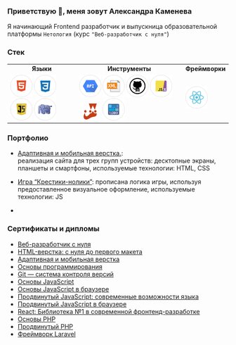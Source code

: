 ### Приветствую 👋, меня зовут Александра Каменева

Я начинающий Frontend разработчик и выпускница образовательной платформы `Нетология` (курс `"Веб-разработчик с нуля"`)

### Стек

<table >
 <tr> <td > <div align="center"><b>Языки</b></div> </td> <td> <div align="center"><b>Инструменты<b/></div> </td> <td> <div align="center"><b>Фреймворки<b/></div> </td> </tr>
 <tr> <td> <div>   <img src="https://github.com/AlexandraKam/AlexandraKam/blob/main/icons/tools_HTML5_color.png" title="HTML5" alt="HTML5" width="50" height="50"/> 
<img src="https://github.com/AlexandraKam/AlexandraKam/blob/main/icons/tools_CSS3_color.png" title="CSS3" alt="CSS3" width="50" height="50"/> <img src="https://github.com/AlexandraKam/AlexandraKam/blob/main/icons/tools_JavaScript_color.png" title="JavaScript" alt="JavaScript" width="50" height="50"/> <img src="https://github.com/AlexandraKam/AlexandraKam/blob/main/icons/tools_PHP_color.png" title="PHP" alt="PHP" width="50" height="50"/>
</div>  </td>  <td> <div>  
<img src="https://github.com/AlexandraKam/AlexandraKam/blob/main/icons/tools_API_color.png" title="API" alt="API" width="50" height="50"/> 
<img src="https://github.com/AlexandraKam/AlexandraKam/blob/main/icons/tools__XML_color.png" title="XML" alt="XML" width="50" height="50"/> 
<img src="https://github.com/AlexandraKam/AlexandraKam/blob/main/icons/tools_GitHub_color.png" title="GitHub" alt="GitHub" width="50" height="50"/> 
<img src="https://github.com/AlexandraKam/AlexandraKam/blob/main/icons/tools_JSX_color.png" title="JSX" alt="JSX" width="50" height="50"/> 
<img src="https://github.com/AlexandraKam/AlexandraKam/blob/main/icons/jest-logo.png" title="Jest" alt="Jest" width="50" height="40"/>
<img src="https://github.com/AlexandraKam/AlexandraKam/blob/main/icons/tools_Flexbox_color.png" title="Flexbox" alt="Flexbox" width="50" height="50"/>
</div>  </td> 
 <td> <div> <img src="https://github.com/AlexandraKam/AlexandraKam/blob/main/icons/tools_React_color.png" title="React" alt="React" width="50" height="50"/>
</div>  </td> 
</tr>
</table>

### Портфолио

* [Адаптивная и мобильная верстка.](https://alexandrakam.github.io/mq-diplom/):    
реализация сайта для трех групп устройств: десктопные экраны, планшеты и смартфоны,
используемые технологии: HTML, CSS

* [Игра “Крестики-нолики”](https://replit.com/@Kameneva/Diplom-startovyi-kod):
прописана логика игры, используя предоставленное визуальное оформление,
используемые технологии: JS

* 


### Сертификаты и дипломы

* [Веб-разработчик с нуля](https://github.com/AlexandraKam/AlexandraKam/blob/main/certificates/certificate.pdf)
* [HTML-верстка: с нуля до первого макета](https://github.com/AlexandraKam/AlexandraKam/blob/main/certificates/certificate%20(1).pdf)
* [Адаптивная и мобильная верстка](https://github.com/AlexandraKam/AlexandraKam/blob/main/certificates/certificate%20(2).pdf)
* [Основы программирования](https://github.com/AlexandraKam/AlexandraKam/blob/main/certificates/certificate%20(3).pdf)
* [Git — система контроля версий](https://github.com/AlexandraKam/AlexandraKam/blob/main/certificates/certificate%20(4).pdf)
* [Основы JavaScript](https://github.com/AlexandraKam/AlexandraKam/blob/main/certificates/certificate%20(5).pdf)
* [Основы JavaScript в браузере](https://github.com/AlexandraKam/AlexandraKam/blob/main/certificates/certificate%20(6).pdf)
* [Продвинутый JavaScript: современные возможности языка](https://github.com/AlexandraKam/AlexandraKam/blob/main/certificates/certificate%20(7).pdf)
* [Продвинутый JavaScript в браузере](https://github.com/AlexandraKam/AlexandraKam/blob/main/certificates/certificate%20(8).pdf)
* [React: Библиотека №1 в современной фронтенд-разработке](https://github.com/AlexandraKam/AlexandraKam/blob/main/certificates/certificate%20(9).pdf)
* [Основы PHP](https://github.com/AlexandraKam/AlexandraKam/blob/main/certificates/certificate%20(10).pdf)
* [Продвинутый PHP](https://github.com/AlexandraKam/AlexandraKam/blob/main/certificates/certificate%20(11).pdf)
* [Фреймворк Laravel](https://github.com/AlexandraKam/AlexandraKam/blob/main/certificates/certificate%20(12).pdf)

<!--
**AlexandraKam/AlexandraKam** is a ✨ _special_ ✨ repository because its `README.md` (this file) appears on your GitHub profile.

Here are some ideas to get you started:

- 🔭 I’m currently working on ...
- 🌱 I’m currently learning ...
- 👯 I’m looking to collaborate on ...
- 🤔 I’m looking for help with ...
- 💬 Ask me about ...
- 📫 How to reach me: ...
- 😄 Pronouns: ...
- ⚡ Fun fact: ...
-->
